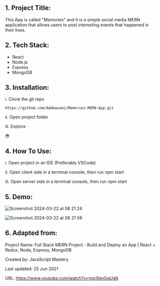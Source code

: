 ## 1. Project Title:

This App is called "Memories" and it is a simple social media MERN application that allows users to post interesting events that happened in their lives.


## 2. Tech Stack: 

- React 
- Node.js
- Express
- MongoDB


## 3. Installation:

i. Clone the git repo

```
https://github.com/AAdewunmi/Memories-MERN-App.git
```

ii. Open project folder

iii. Explore

😎

## 4. How To Use:

i. Open project in an IDE (Preferably VSCode)

ii. Open client side in a terminal console, then run npm start 

iii. Open server side in a terminal console, then run npm start 

## 5. Demo:

![Screenshot 2024-03-22 at 08 21 24](https://github.com/AAdewunmi/Sortable-List-App/assets/15172744/a0fc5c8a-c6ed-4897-be4a-fc710d513288)

![Screenshot 2024-03-22 at 08 21 08](https://github.com/AAdewunmi/Sortable-List-App/assets/15172744/f22af214-d391-44e4-b91b-50b78ead6520)

## 6. Adapted from: 

Project Name: Full Stack MERN Project - Build and Deploy an App | React + Redux, Node, Express, MongoDB

Created by: JavaScript Mastery

Last updated: 25 Jun 2021

URL: https://www.youtube.com/watch?v=ngc9gnGgUdA
